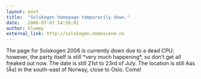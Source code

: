 ```yaml
---
layout: post
title:  "Solskogen homepage temporarily down."
date:   2006-07-07 14:56:01
author: Slummy
external_link: http://solskogen.demoscene.no
---
```

The page for Solskogen 2006 is currently down due to a dead CPU;
however, the party itself is still \*very much happening\*, so don't get
all freaked out now. The date is still 21st to 23rd of July. The
location is still Aas (Ås) in the south-east of Norway, close to Oslo.
Come\!


